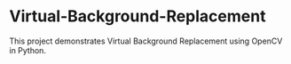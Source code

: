 # Virtual-Background-Replacement
This project demonstrates Virtual Background Replacement using  OpenCV in Python.
